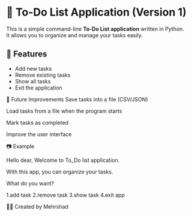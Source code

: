 # 📝 To-Do List Application (Version 1)

This is a simple command-line **To-Do List application** written in Python.  
It allows you to organize and manage your tasks easily.

## 🚀 Features
- Add new tasks  
- Remove existing tasks  
- Show all tasks  
- Exit the application  

🎯 Future Improvements
Save tasks into a file (CSV/JSON)

Load tasks from a file when the program starts

Mark tasks as completed

Improve the user interface

📷 Example

 Hello dear, Welcome to To_Do list application.
 
 With this app, you can organize your tasks.
 
What do you want?

1.add task
2.remove task
3.show task
4.exit app

👨‍💻 Created by Mehrshad
